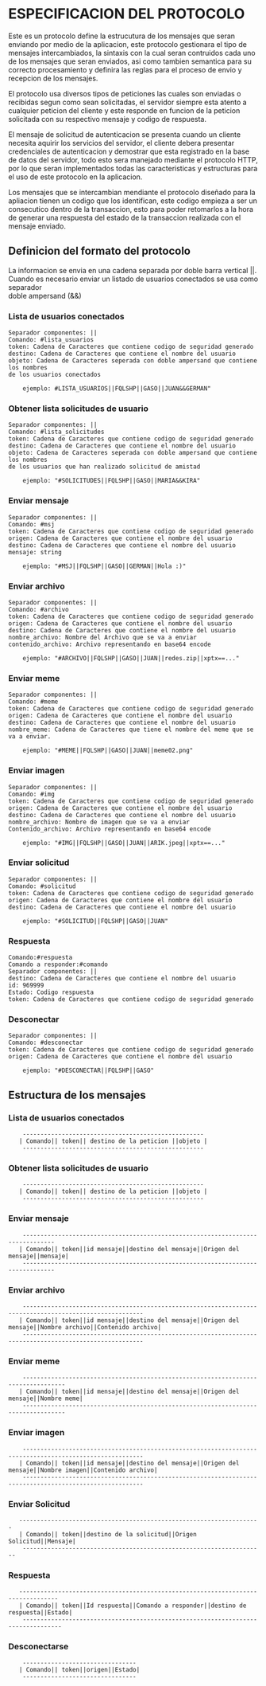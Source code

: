 # ESPECIFICACION DEL PROTOCOLO

Este es un protocolo define la estrucutura de los mensajes que seran enviando por 
medio de la aplicacion, este protocolo gestionara el tipo de mensajes intercambiados, 
la sintaxis con la cual seran contruidos cada uno de los mensajes que seran enviados, 
asi como tambien semantica para su correcto procesamiento y definira las reglas para 
el proceso de envio y recepcion de los mensajes.

El protocolo usa diversos tipos de peticiones las cuales son enviadas o recibidas 
segun como sean solicitadas, el servidor siempre esta atento a cualquier peticion 
del cliente y este responde  en funcion de la peticion solicitada con su respectivo 
mensaje y codigo de respuesta.

El mensaje de solicitud de autenticacion se presenta cuando un cliente necesita 
aquirir los servicios del servidor, el cliente debera presentar credenciales de 
autenticacion y demostrar que esta registrado en la base de datos del servidor, 
todo esto sera manejado mediante el protocolo HTTP, por lo que seran implementados
todas las caracteristicas y estructuras para el uso de este protocolo en la aplicacion.

Los mensajes que se intercambian mendiante el protocolo diseñado para la apliacion
tienen un codigo que los identifican, este codigo empieza a ser un consecutico 
dentro de la transaccion, esto para poder retomarlos a la hora de generar una 
respuesta del estado de la transaccion realizada con el mensaje enviado.

	
## Definicion del formato del protocolo

La informacion se envia en una cadena separada por doble barra vertical ||. Cuando 
es necesario enviar un listado de usuarios conectados se usa como separador  
doble ampersand (&&) 

### Lista de usuarios conectados
	
	Separador componentes: ||	
	Comando: #lista_usuarios
	token: Cadena de Caracteres que contiene codigo de seguridad generado	
	destino: Cadena de Caracteres que contiene el nombre del usuario
	objeto: Cadena de Caracteres seperada con doble ampersand que contiene los nombres
	de los usuarios conectados
		
		ejemplo: #LISTA_USUARIOS||FQLSHP||GASO||JUAN&&GERMAN"
	
### Obtener lista solicitudes de usuario

	Separador componentes: ||	
	Comando: #lista_solicitudes
	token: Cadena de Caracteres que contiene codigo de seguridad generado	
	destino: Cadena de Caracteres que contiene el nombre del usuario
	objeto: Cadena de Caracteres seperada con doble ampersand que contiene los nombres
	de los usuarios que han realizado solicitud de amistad	
		
		ejemplo: "#SOLICITUDES||FQLSHP||GASO||MARIA&&KIRA"
	
### Enviar mensaje

	Separador componentes: ||
	Comando: #msj	
	token: Cadena de Caracteres que contiene codigo de seguridad generado
	origen: Cadena de Caracteres que contiene el nombre del usuario
	destino: Cadena de Caracteres que contiene el nombre del usuario	
	mensaje: string	
	
		ejemplo: "#MSJ||FQLSHP||GASO||GERMAN||Hola :)"

### Enviar archivo

	Separador componentes: ||
	Comando: #archivo
	token: Cadena de Caracteres que contiene codigo de seguridad generado	
	origen: Cadena de Caracteres que contiene el nombre del usuario
	destino: Cadena de Caracteres que contiene el nombre del usuario
	nombre_archivo: Nombre del Archivo que se va a enviar
	contenido_archivo: Archivo representando en base64 encode
	
		ejemplo: "#ARCHIVO||FQLSHP||GASO||JUAN||redes.zip||xptx==..."
	
### Enviar meme

	Separador componentes: ||
	Comando: #meme
	token: Cadena de Caracteres que contiene codigo de seguridad generado	
	origen: Cadena de Caracteres que contiene el nombre del usuario
	destino: Cadena de Caracteres que contiene el nombre del usuario
	nombre_meme: Cadena de Caracteres que tiene el nombre del meme que se va a enviar.
	
		ejemplo: "#MEME||FQLSHP||GASO||JUAN||meme02.png"

### Enviar imagen

	Separador componentes: ||
	Comando: #img
	token: Cadena de Caracteres que contiene codigo de seguridad generado	
	origen: Cadena de Caracteres que contiene el nombre del usuario
	destino: Cadena de Caracteres que contiene el nombre del usuario	
	nombre_archivo: Nombre de imagen que se va a enviar
	Contenido_archivo: Archivo representando en base64 encode
		
		ejemplo: "#IMG||FQLSHP||GASO||JUAN||ARIK.jpeg||xptx==..."	

### Enviar solicitud

	Separador componentes: ||
	Comando: #solicitud
	token: Cadena de Caracteres que contiene codigo de seguridad generado	
	origen: Cadena de Caracteres que contiene el nombre del usuario
	destino: Cadena de Caracteres que contiene el nombre del usuario
		
		ejemplo: "#SOLICITUD||FQLSHP||GASO||JUAN"	


### Respuesta

	Comando:#respuesta
	Comando a responder:#comando
	Separador componentes: ||
	destino: Cadena de Caracteres que contiene el nombre del usuario
	id: 969999
	Estado: Codigo respuesta
	token: Cadena de Caracteres que contiene codigo de seguridad generado
	

### Desconectar

	Separador componentes: ||
	Comando: #desconectar	
	token: Cadena de Caracteres que contiene codigo de seguridad generado
	origen: Cadena de Caracteres que contiene el nombre del usuario	
		
		ejemplo: "#DESCONECTAR||FQLSHP||GASO"

## Estructura de los mensajes

### Lista de usuarios conectados
        ---------------------------------------------------
       | Comando|| token|| destino de la peticion ||objeto |
        ---------------------------------------------------
	
###  Obtener lista solicitudes de usuario
	    ---------------------------------------------------
       | Comando|| token|| destino de la peticion ||objeto |
        ---------------------------------------------------
	
###  Enviar mensaje
	    -------------------------------------------------------------------------------
       | Comando|| token||id mensaje||destino del mensaje||Origen del mensaje||mensaje|
        -------------------------------------------------------------------------------

### Enviar archivo
	    --------------------------------------------------------------------------------------------------------
       | Comando|| token||id mensaje||destino del mensaje||Origen del mensaje||Nombre archivo||Contenido archivo|
        --------------------------------------------------------------------------------------------------------
	
### Enviar meme
	    ----------------------------------------------------------------------------------
       | Comando|| token||id mensaje||destino del mensaje||Origen del mensaje||Nombre meme|
        ----------------------------------------------------------------------------------
	
###  Enviar imagen
	    --------------------------------------------------------------------------------------------------------
       | Comando|| token||id mensaje||destino del mensaje||Origen del mensaje||Nombre imagen||Contenido archivo|
        --------------------------------------------------------------------------------------------------------
	
### Enviar Solicitud
	   --------------------------------------------------------------------
       | Comando|| token||destino de la solicitud||Origen Solicitud||Mensaje|
        --------------------------------------------------------------------

### Respuesta

	   ---------------------------------------------------------------------------------
       | Comando|| token||Id respuesta||Comando a responder||destino de respuesta||Estado|
        ---------------------------------------------------------------------------------
	
### Desconectarse
	    --------------------------------
       | Comando|| token||origen||Estado|
        --------------------------------
